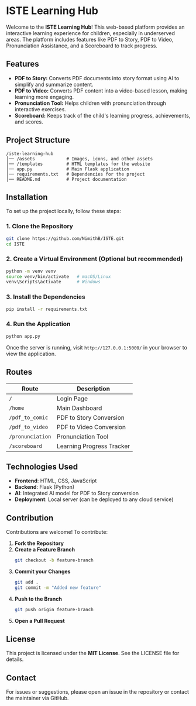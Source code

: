 

# ISTE Learning Hub

Welcome to the **ISTE Learning Hub**! This web-based platform provides an interactive learning experience for children, especially in underserved areas. The platform includes features like PDF to Story, PDF to Video, Pronunciation Assistance, and a Scoreboard to track progress.

## Features

- **PDF to Story:** Converts PDF documents into story format using AI to simplify and summarize content.
- **PDF to Video:** Converts PDF content into a video-based lesson, making learning more engaging.
- **Pronunciation Tool:** Helps children with pronunciation through interactive exercises.
- **Scoreboard:** Keeps track of the child's learning progress, achievements, and scores.

## Project Structure

```
/iste-learning-hub
│── /assets            # Images, icons, and other assets  
│── /templates         # HTML templates for the website  
│── app.py             # Main Flask application  
│── requirements.txt   # Dependencies for the project  
│── README.md          # Project documentation  
```

## Installation

To set up the project locally, follow these steps:

### 1. Clone the Repository

```bash
git clone https://github.com/NimithB/ISTE.git
cd ISTE
```

### 2. Create a Virtual Environment (Optional but recommended)

```bash
python -m venv venv
source venv/bin/activate   # macOS/Linux
venv\Scripts\activate      # Windows
```

### 3. Install the Dependencies

```bash
pip install -r requirements.txt
```

### 4. Run the Application

```bash
python app.py
```

Once the server is running, visit `http://127.0.0.1:5000/` in your browser to view the application.

## Routes

| Route                | Description                      |
|----------------------|----------------------------------|
| `/`                  | Login Page                       |
| `/home`              | Main Dashboard                   |
| `/pdf_to_comic`      | PDF to Story Conversion          |
| `/pdf_to_video`      | PDF to Video Conversion          |
| `/pronunciation`     | Pronunciation Tool               |
| `/scoreboard`        | Learning Progress Tracker       |

## Technologies Used

- **Frontend**: HTML, CSS, JavaScript
- **Backend**: Flask (Python)
- **AI**: Integrated AI model for PDF to Story conversion
- **Deployment**: Local server (can be deployed to any cloud service)

## Contribution

Contributions are welcome! To contribute:

1. **Fork the Repository**
2. **Create a Feature Branch**
   ```bash
   git checkout -b feature-branch
   ```
3. **Commit your Changes**
   ```bash
   git add .
   git commit -m "Added new feature"
   ```
4. **Push to the Branch**
   ```bash
   git push origin feature-branch
   ```
5. **Open a Pull Request**

## License

This project is licensed under the **MIT License**. See the LICENSE file for details.

## Contact

For issues or suggestions, please open an issue in the repository or contact the maintainer via GitHub.

